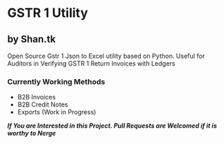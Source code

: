 # GSTR 1 Utility

## by Shan.tk

Open Source Gstr 1 Json to Excel utility based on Python. Useful for Auditors in Verifying GSTR 1 Return Invoices with Ledgers

### Currently Working Methods

* B2B Invoices
* B2B Credit Notes
* Exports (Work in Progress)

**_If You are Interested in this Project. Pull Requests are Welcomed if it is worthy to Nerge_**
